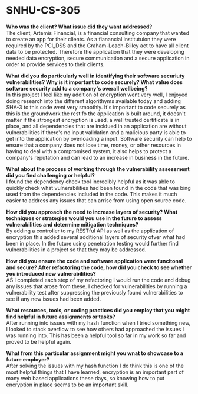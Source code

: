 # SNHU-CS-305

**Who was the client? What issue did they want addressed?**<br />
The client, Artemis Financial, is a financial consulting company that wanted to create an app for their clients. As a fianancial institutuion they were required by the PCI_DSS and the Graham-Leach-Bliley act to have all client data to be protected. Therefore the application that they were developing needed data encryption, secure communication and a secure application in order to provide services to their clients.

**What did you do particularly well in identifying their software securiuty vulnerabilities? Why is it important to code securely? What value does software security add to a company's overall wellbeing?**<br />
In this project I feel like my addition of encryption went very well, I enjoyed doing research into the different algorithyms available today and adding SHA-3 to this code went very smoothly. It's important to code securely as this is the groundwork the rest fo the application is built around, it doesn't matter if the strongest encryption is used, a well trusted certificate is in place, and all dependencies that are incldued in an application are without vulnerabilities if there's no input validation and a malicious party is able to get into the application by overloading a input. Software security can help to ensure that a company does not lose time, money, or other resources in having to deal with a compromised system, it also helps to protect a company's reputation and can lead to an increase in business in the future.

**What about the process of working through the vulnerability assessment did you find challenging or helpful?**<br />
I found the dependency check tool incredibly helpful as it was able to quickly check what vulnerabilities had been found in the code that was bing used from the dependencies included in the code. This makes it much easier to address any issues that can arrise from using open source code.

**How did you approach the need to increase layers of security? What techniques or strategies would you use in the future to assess vulnerabilities and determine mitigation techniques?**<br />
By adding a controller to my RESTful API as well as the application of encryption this added several additional layers of security ofver what had been in place. In the future using penetration testing would further find vulnerabilities in a project so that they may be addressed.

**How did you ensure the code and software application were funcitonal and secure? After refactoring the code, how did you check to see whether you introduced new vulnerabilities?**<br />
AS I completed each step of my refactoring I would run the code and debug any issues that arose from these. I checked for vulnerabilities by running a vulnerability test after suppressing the previously found vulnerabilities to see if any new issues had been added.

**What resources, tools, or coding practices did you employ that you might find helpful in future assignments or tasks?**<br />
After running into issues with my hash function when I tried something new, I looked to stack overflow to see how others had approached the issues I was running into. This has been a helpful tool so far in my work so far and proved to be helpful again. 

**What from this particular assignment might you wnat to showcase to a future employer?**<br />
After solving the issues with my hash function I do think this is one of the most helpful things that I have learned, encryption is an important part of many web based applications these days, so knowing how to put encryption in place seems to be an important skill.
